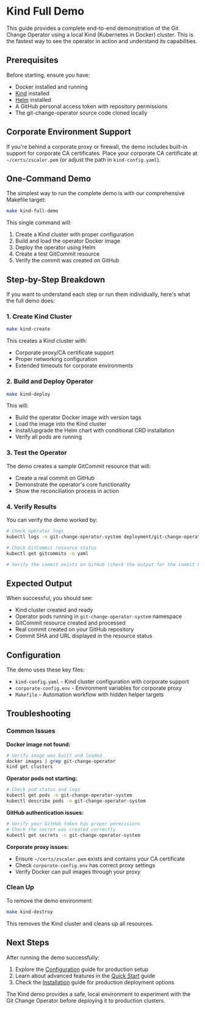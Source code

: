 # Kind Full Demo

This guide provides a complete end-to-end demonstration of the Git Change Operator using a local Kind (Kubernetes in Docker) cluster. This is the fastest way to see the operator in action and understand its capabilities.

## Prerequisites

Before starting, ensure you have:

- Docker installed and running
- [Kind](https://kind.sigs.k8s.io/docs/user/quick-start/) installed
- [Helm](https://helm.sh/docs/intro/install/) installed
- A GitHub personal access token with repository permissions
- The git-change-operator source code cloned locally

## Corporate Environment Support

If you're behind a corporate proxy or firewall, the demo includes built-in support for corporate CA certificates. Place your corporate CA certificate at `~/certs/zscaler.pem` (or adjust the path in `kind-config.yaml`).

## One-Command Demo

The simplest way to run the complete demo is with our comprehensive Makefile target:

```bash
make kind-full-demo
```

This single command will:
1. Create a Kind cluster with proper configuration
2. Build and load the operator Docker image
3. Deploy the operator using Helm
4. Create a test GitCommit resource
5. Verify the commit was created on GitHub

## Step-by-Step Breakdown

If you want to understand each step or run them individually, here's what the full demo does:

### 1. Create Kind Cluster

```bash
make kind-create
```

This creates a Kind cluster with:
- Corporate proxy/CA certificate support
- Proper networking configuration
- Extended timeouts for corporate environments

### 2. Build and Deploy Operator

```bash
make kind-deploy
```

This will:
- Build the operator Docker image with version tags
- Load the image into the Kind cluster
- Install/upgrade the Helm chart with conditional CRD installation
- Verify all pods are running

### 3. Test the Operator

The demo creates a sample GitCommit resource that will:
- Create a real commit on GitHub
- Demonstrate the operator's core functionality
- Show the reconciliation process in action

### 4. Verify Results

You can verify the demo worked by:

```bash
# Check operator logs
kubectl logs -n git-change-operator-system deployment/git-change-operator-controller-manager

# Check GitCommit resource status
kubectl get gitcommits -o yaml

# Verify the commit exists on GitHub (check the output for the commit URL)
```

## Expected Output

When successful, you should see:
- Kind cluster created and ready
- Operator pods running in `git-change-operator-system` namespace
- GitCommit resource created and processed
- Real commit created on your GitHub repository
- Commit SHA and URL displayed in the resource status

## Configuration

The demo uses these key files:
- `kind-config.yaml` - Kind cluster configuration with corporate support
- `corporate-config.env` - Environment variables for corporate proxy
- `Makefile` - Automation workflow with hidden helper targets

## Troubleshooting

### Common Issues

**Docker image not found:**
```bash
# Verify image was built and loaded
docker images | grep git-change-operator
kind get clusters
```

**Operator pods not starting:**
```bash
# Check pod status and logs
kubectl get pods -n git-change-operator-system
kubectl describe pods -n git-change-operator-system
```

**GitHub authentication issues:**
```bash
# Verify your GitHub token has proper permissions
# Check the secret was created correctly
kubectl get secrets -n git-change-operator-system
```

**Corporate proxy issues:**
- Ensure `~/certs/zscaler.pem` exists and contains your CA certificate
- Check `corporate-config.env` has correct proxy settings
- Verify Docker can pull images through your proxy

### Clean Up

To remove the demo environment:

```bash
make kind-destroy
```

This removes the Kind cluster and cleans up all resources.

## Next Steps

After running the demo successfully:
1. Explore the [Configuration](configuration.md) guide for production setup
2. Learn about advanced features in the [Quick Start](quick-start.md) guide
3. Check the [Installation](installation.md) guide for production deployment options

The Kind demo provides a safe, local environment to experiment with the Git Change Operator before deploying it to production clusters.